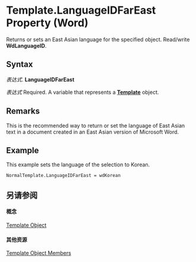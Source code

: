 
# Template.LanguageIDFarEast Property (Word)

Returns or sets an East Asian language for the specified object. Read/write  **WdLanguageID**.


## Syntax

 _表达式_. **LanguageIDFarEast**

 _表达式_ Required. A variable that represents a **[Template](47d1d92d-bba9-3f2a-9c71-22ac43159bd3.md)** object.


## Remarks

This is the recommended way to return or set the language of East Asian text in a document created in an East Asian version of Microsoft Word.


## Example

This example sets the language of the selection to Korean.


```
NormalTemplate.LanguageIDFarEast = wdKorean
```


## 另请参阅


#### 概念


[Template Object](47d1d92d-bba9-3f2a-9c71-22ac43159bd3.md)
#### 其他资源


[Template Object Members](http://msdn.microsoft.com/library/ea133105-b9e9-9169-773d-2c800a88707d%28Office.15%29.aspx)